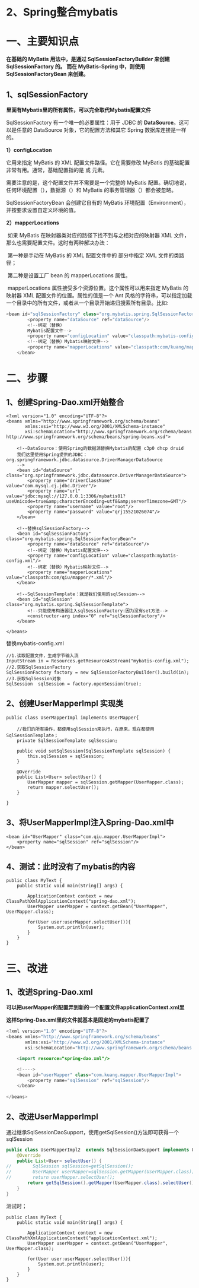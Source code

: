 # **2、Spring整合mybatis**

# **一、主要知识点**

**在基础的 MyBatis 用法中，是通过 SqlSessionFactoryBuilder 来创建 SqlSessionFactory 的。 而在 MyBatis-Spring 中，则使用 SqlSessionFactoryBean 来创建。**

## **1、sqlSessionFactory**

**里面有Mybatis里的所有属性，可以完全取代Mybatis配置文件**

SqlSessionFactory 有一个唯一的必要属性：用于 JDBC 的 **DataSource**。这可以是任意的 DataSource 对象，它的配置方法和其它 Spring 数据库连接是一样的。

**1）configLocation**

它用来指定 MyBatis 的 XML 配置文件路径。它在需要修改 MyBatis 的基础配置非常有用。通常，基础配置指的是 <settings> 或 <typeAliases> 元素。

需要注意的是，这个配置文件并不需要是一个完整的 MyBatis 配置。确切地说，任何环境配置（<environments>），数据源（<DataSource>）和 MyBatis 的事务管理器（<transactionManager>）都会被忽略。

SqlSessionFactoryBean 会创建它自有的 MyBatis 环境配置（Environment），并按要求设置自定义环境的值。

**2）mapperLocations** 

​	如果 MyBatis 在映射器类对应的路径下找不到与之相对应的映射器 XML 文件，那么也需要配置文件。这时有两种解决办法：

​	第一种是手动在 MyBatis 的 XML 配置文件中的 <mappers> 部分中指定 XML 文件的类路径；

​	第二种是设置工厂 bean 的 mapperLocations 属性。

​	mapperLocations 属性接受多个资源位置。这个属性可以用来指定 MyBatis 的映射器 XML 配置文件的位置。属性的值是一个 Ant 风格的字符串，可以指定加载一个目录中的所有文件，或者从一个目录开始递归搜索所有目录。比如:

```java
<bean id="sqlSessionFactory" class="org.mybatis.spring.SqlSessionFactoryBean">
        <property name="dataSource" ref="dataSource"/>
        <!--绑定（替换）
        Mybatis配置文件-->
        <property name="configLocation" value="classpath:mybatis-config.xml"/>
        <!--绑定（替换）Mybatis映射文件-->
        <property name="mapperLocations" value="classpath:com/kuang/mapper/*.xml"/>
    </bean>
```



# **二、步骤**

## **1、创建Spring-Dao.xml开始整合**

```
<?xml version="1.0" encoding="UTF-8"?>
<beans xmlns="http://www.springframework.org/schema/beans"
       xmlns:xsi="http://www.w3.org/2001/XMLSchema-instance"
       xsi:schemaLocation="http://www.springframework.org/schema/beans http://www.springframework.org/schema/beans/spring-beans.xsd">

    <!--DataSource：使用Spring的数据源替换Mybatis的配置 c3p0 dhcp druid
    我们这里使用Spring提供的JDBC：org.springframework.jdbc.datasource.DriverManagerDataSource
    -->
    <bean id="dataSource" class="org.springframework.jdbc.datasource.DriverManagerDataSource">
        <property name="driverClassName" value="com.mysql.cj.jdbc.Driver"/>
        <property name="url" value="jdbc:mysql://127.0.0.1:3306/mybatis01?useUnicode=true&amp;characterEncoding=utf8&amp;serverTimezone=GMT"/>
        <property name="username" value="root"/>
        <property name="password" value="qrj15521026074"/>
    </bean>

    <!--替换sqlSessionFactory-->
    <bean id="sqlSessionFactory" class="org.mybatis.spring.SqlSessionFactoryBean">
        <property name="dataSource" ref="dataSource"/>
        <!--绑定（替换）Mybatis配置文件-->
        <property name="configLocation" value="classpath:mybatis-config.xml"/>
        <!--绑定（替换）Mybatis映射文件-->
        <property name="mapperLocations" value="classpath:com/qiu/mapper/*.xml"/>
    </bean>

    <!--SqlSessionTemplate：就是我们使用的sqlSession-->
    <bean id="sqlSession" class="org.mybatis.spring.SqlSessionTemplate">
        <!--只能使用构造器注入sqlSessionFactory:因为没有set方法-->
        <constructor-arg index="0" ref="sqlSessionFactory"/>
    </bean>

</beans>
```

替换mybatis-config.xml

```
//1.读取配置文件，生成字节输入流
InputStream in = Resources.getResourceAsStream("mybatis-config.xml");
//2.获取SqlSessionFactory
SqlSessionFactory factory = new SqlSessionFactoryBuilder().build(in);
//3.获取SqlSession对象
SqlSession  sqlSession = factory.openSession(true);
```



## **2、创建UserMapperImpl 实现类**

```
public class UserMapperImpl implements UserMapper{

    //我们的所有操作，都使用sqlSession来执行，在原来，现在都使用SqlSessionTemplate；
    private SqlSessionTemplate sqlSession;

    public void setSqlSession(SqlSessionTemplate sqlSession) {
        this.sqlSession = sqlSession;
    }

    @Override
    public List<User> selectUser() {
        UserMapper mapper = sqlSession.getMapper(UserMapper.class);
        return mapper.selectUser();
    }

}
```



## **3、将UserMapperImpl注入Spring-Dao.xml中**

```
<bean id="UserMapper" class="com.qiu.mapper.UserMapperImpl">
    <property name="sqlSession" ref="sqlSession"/>
</bean>
```



## **4、测试：此时没有了mybatis的内容**

```
public class MyText {
    public static void main(String[] args) {

        ApplicationContext context = new ClassPathXmlApplicationContext("spring-dao.xml");
        UserMapper userMapper = context.getBean("UserMapper", UserMapper.class);

        for(User user:userMapper.selectUser()){
            System.out.println(user);
        }
    }
}
```



# **三、改进**

## **1、改进Spring-Dao.xml**

**可以把userMapper的配置弄到新的一个配置文件applicationContext.xml里**

**这样Spring-Dao.xml里的文件就基本是固定的mybatis配置了**

```java
<?xml version="1.0" encoding="UTF-8"?>
<beans xmlns="http://www.springframework.org/schema/beans"
       xmlns:xsi="http://www.w3.org/2001/XMLSchema-instance"
       xsi:schemaLocation="http://www.springframework.org/schema/beans http://www.springframework.org/schema/beans/spring-beans.xsd">

    <import resource="spring-dao.xml"/>

    <!---->
    <bean id="userMapper" class="com.kuang.mapper.UserMapperImpl">
        <property name="sqlSession" ref="sqlSession"/>
    </bean>
 
</beans>
```



## **2、改进UserMapperImpl**

通过继承SqlSessionDaoSupport，使用getSqlSession()方法即可获得一个sqlSession

```java
public class UserMapperImpl2  extends SqlSessionDaoSupport implements UserMapper {
    @Override
    public List<User> selectUser() {
//        SqlSession sqlSession=getSqlSession();
//        UserMapper userMapper=sqlSession.getMapper(UserMapper.class);
//        return userMapper.selectUser();
        return getSqlSession().getMapper(UserMapper.class).selectUser();
    }
}
```

测试时；

```
public class MyText {
    public static void main(String[] args) {

        ApplicationContext context = new ClassPathXmlApplicationContext("applicationContext.xml");
        UserMapper userMapper = context.getBean("UserMapper", UserMapper.class);

        for(User user:userMapper.selectUser()){
            System.out.println(user);
        }
    }
}
```

